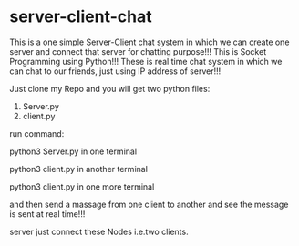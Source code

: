 # server-client-chat
This is a one simple Server-Client chat system in which we can create one server and connect that server for chatting purpose!!!
This is Socket Programming using Python!!!
These is real time chat system in which we can chat to our friends, just using IP address of server!!!

Just clone my Repo and you will get two python files:
1) Server.py
2) client.py

run command: 

  python3 Server.py in one terminal
  
  python3 client.py in another terminal
  
  python3 client.py in one more terminal
  

  and then send a massage from one client to another and see the message is sent at real time!!!

  server just connect these Nodes i.e.two clients.
